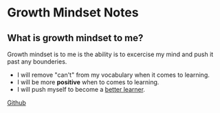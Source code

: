 # Growth Mindset Notes

## What is growth mindset to me?

Growth mindset is to me is the ability is to excercise my mind and push it past any bounderies. 

  <ul>
    <li>I will remove "can't" from my vocabulary when it comes to learning.</li>
    <li>I will be more <b>positive</b> when to comes to learning.</li>
    <li>I will push myself to become a <u>better learner</u>.</li>
  </ul>
 
  [Github](https://github.com/ShaniiB)
  
   

